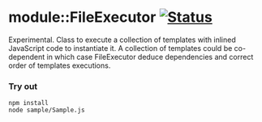 
# module::FileExecutor [![Status](https://github.com/Wandalen/wFileExecutor/workflows/Test/badge.svg)](https://github.com/Wandalen/wFileExecutor}/actions?query=workflow%3ATest)

Experimental. Class to execute a collection of templates with inlined JavaScript code to instantiate it. A collection of templates could be co-dependent in which case FileExecutor deduce dependencies and correct order of templates executions.

### Try out
```
npm install
node sample/Sample.js
```


























































































